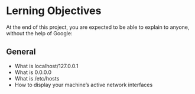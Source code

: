 # **Lerning Objectives**

At the end of this project, you are expected to be able to explain to anyone, without the help of Google:

## **General**

* What is localhost/127.0.0.1
* What is 0.0.0.0
* What is /etc/hosts
* How to display your machine’s active network interfaces
